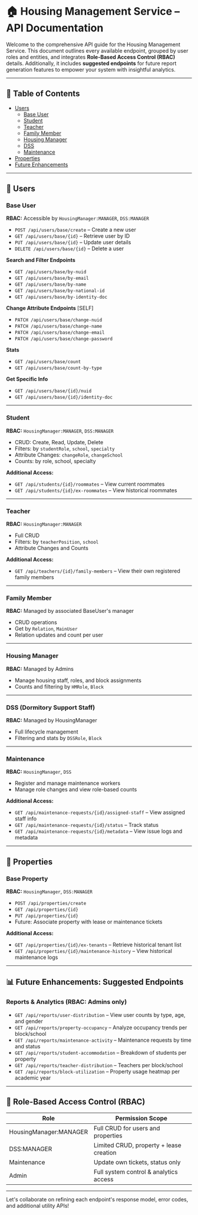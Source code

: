 # 🏠 Housing Management Service – API Documentation

Welcome to the comprehensive API guide for the Housing Management Service. This document outlines every available endpoint, grouped by user roles and entities, and integrates **Role-Based Access Control (RBAC)** details. Additionally, it includes **suggested endpoints** for future report generation features to empower your system with insightful analytics.

---

## 📜 Table of Contents

- [Users](#users)
  - [Base User](#base-user)
  - [Student](#student)
  - [Teacher](#teacher)
  - [Family Member](#family-member)
  - [Housing Manager](#housing-manager)
  - [DSS](#dss)
  - [Maintenance](#maintenance)
- [Properties](#properties)
- [Future Enhancements](#future-enhancements)

---

## 👤 Users

### Base User

**RBAC:** Accessible by `HousingManager:MANAGER`, `DSS:MANAGER`

- `POST /api/users/base/create` – Create a new user
- `GET /api/users/base/{id}` – Retrieve user by ID
- `PUT /api/users/base/{id}` – Update user details
- `DELETE /api/users/base/{id}` – Delete a user

**Search and Filter Endpoints**
- `GET /api/users/base/by-nuid`
- `GET /api/users/base/by-email`
- `GET /api/users/base/by-name`
- `GET /api/users/base/by-national-id`
- `GET /api/users/base/by-identity-doc`

**Change Attribute Endpoints** [SELF]
- `PATCH /api/users/base/change-nuid`
- `PATCH /api/users/base/change-name`
- `PATCH /api/users/base/change-email`
- `PATCH /api/users/base/change-password`

**Stats**
- `GET /api/users/base/count`
- `GET /api/users/base/count-by-type`

**Get Specific Info**
- `GET /api/users/base/{id}/nuid`
- `GET /api/users/base/{id}/identity-doc`

---

### Student

**RBAC:** `HousingManager:MANAGER`, `DSS:MANAGER`

- CRUD: Create, Read, Update, Delete
- Filters: by `studentRole`, `school`, `specialty`
- Attribute Changes: `changeRole`, `changeSchool`
- Counts: by role, school, specialty

**Additional Access:**
- `GET /api/students/{id}/roommates` – View current roommates
- `GET /api/students/{id}/ex-roommates` – View historical roommates

---

### Teacher

**RBAC:** `HousingManager:MANAGER`

- Full CRUD
- Filters: by `teacherPosition`, `school`
- Attribute Changes and Counts

**Additional Access:**
- `GET /api/teachers/{id}/family-members` – View their own registered family members

---

### Family Member

**RBAC:** Managed by associated BaseUser's manager

- CRUD operations
- Get by `Relation`, `MainUser`
- Relation updates and count per user

---

### Housing Manager

**RBAC:** Managed by Admins

- Manage housing staff, roles, and block assignments
- Counts and filtering by `HMRole`, `Block`

---

### DSS (Dormitory Support Staff)

**RBAC:** Managed by HousingManager

- Full lifecycle management
- Filtering and stats by `DSSRole`, `Block`

---

### Maintenance

**RBAC:** `HousingManager`, `DSS`

- Register and manage maintenance workers
- Manage role changes and view role-based counts

**Additional Access:**
- `GET /api/maintenance-requests/{id}/assigned-staff` – View assigned staff info
- `GET /api/maintenance-requests/{id}/status` – Track status
- `GET /api/maintenance-requests/{id}/metadata` – View issue logs and metadata

---

## 🏨 Properties

### Base Property

**RBAC:** `HousingManager`, `DSS:MANAGER`

- `POST /api/properties/create`
- `GET /api/properties/{id}`
- `PUT /api/properties/{id}`
- Future: Associate property with lease or maintenance tickets

**Additional Access:**
- `GET /api/properties/{id}/ex-tenants` – Retrieve historical tenant list
- `GET /api/properties/{id}/maintenance-history` – View historical maintenance logs

---

## 📊 Future Enhancements: Suggested Endpoints

### Reports & Analytics (RBAC: Admins only)

- `GET /api/reports/user-distribution` – View user counts by type, age, and gender
- `GET /api/reports/property-occupancy` – Analyze occupancy trends per block/school
- `GET /api/reports/maintenance-activity` – Maintenance requests by time and status
- `GET /api/reports/student-accommodation` – Breakdown of students per property
- `GET /api/reports/teacher-distribution` – Teachers per block/school
- `GET /api/reports/block-utilization` – Property usage heatmap per academic year

---

## 🔐 Role-Based Access Control (RBAC)

| Role                  | Permission Scope                         |
|-----------------------|------------------------------------------|
| HousingManager:MANAGER | Full CRUD for users and properties       |
| DSS:MANAGER           | Limited CRUD, property + lease creation |
| Maintenance           | Update own tickets, status only         |
| Admin                 | Full system control & analytics access   |

---

Let's collaborate on refining each endpoint's response model, error codes, and additional utility APIs!

